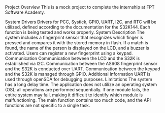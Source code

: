 Project Overview
This is a mock project to complete the internship at FPT Software Academy.

System Drivers
Drivers for PCC, Systick, GPIO, UART, I2C, and RTC will be utilized, defined according to the documentation for the S32K144.
Each function is being tested and works properly.
System Description
The system includes a fingerprint sensor that recognizes which finger is pressed and compares it with the stored memory in flash. If a match is found, the name of the person is displayed on the LCD, and a buzzer is activated.
Users can register a new fingerprint using a keypad.
Communication
Communication between the LCD and the S32K is established via I2C.
Communication between the AS608 fingerprint sensor and the S32K is conducted over UART.
Communication between the keypad and the S32K is managed through GPIO.
Additional Information
UART is used through openSDA for debugging purposes.
Limitations
The system has a long delay time.
The application does not utilize an operating system (OS); all operations are performed sequentially. If one module fails, the entire system may fail, making it difficult to identify which module is malfunctioning.
The main function contains too much code, and the API functions are not specific to a single task.
